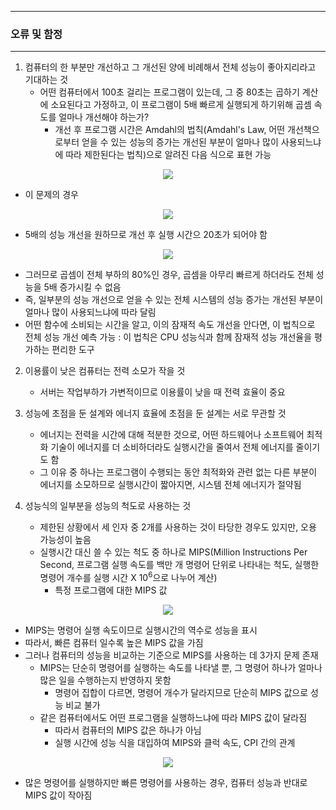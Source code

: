-----
### 오류 및 함정
-----
1. 컴퓨터의 한 부분만 개선하고 그 개선된 양에 비례해서 전체 성능이 좋아지리라고 기대하는 것
   - 어떤 컴퓨터에서 100초 걸리는 프로그램이 있는데, 그 중 80초는 곱하기 계산에 소요된다고 가정하고, 이 프로그램이 5배 빠르게 실행되게 하기위해 곱셈 속도를 얼마나 개선해야 하는가?
     + 개선 후 프로그램 시간은 Amdahl의 법칙(Amdahl's Law, 어떤 개선책으로부터 얻을 수 있는 성능의 증가는 개선된 부분이 얼마나 많이 사용되느냐에 따라 제한된다는 법칙)으로 알려진 다음 식으로 표현 가능
<div align="center">
<img src="https://github.com/user-attachments/assets/cca6d200-1dc8-43c7-a2ca-e23e9ba9ff37">
</div>

   - 이 문제의 경우
<div align="center">
<img src="https://github.com/user-attachments/assets/6483362f-d538-4981-bd5a-67f089a7679f"">
</div>

   - 5배의 성능 개선을 원하므로 개선 후 실행 시간으 20초가 되어야 함
<div align="center">
<img src="https://github.com/user-attachments/assets/f2e970b5-4958-4b46-8026-860b8eac00ed">
</div>

   - 그러므로 곱셈이 전체 부하의 80%인 경우, 곱셈을 아무리 빠르게 하더라도 전체 성능을 5배 증가시킬 수 없음
   - 즉, 일부분의 성능 개선으로 얻을 수 있는 전체 시스템의 성능 증가는 개선된 부분이 얼마나 많이 사용되느냐에 따라 달림
   - 어떤 함수에 소비되는 시간을 알고, 이의 잠재적 속도 개선을 안다면, 이 법칙으로 전체 성능 개선 예측 가능 : 이 법칙은 CPU 성능식과 함께 잠재적 성능 개선율을 평가하는 편리한 도구

2. 이용률이 낮은 컴퓨터는 전력 소모가 작을 것
   - 서버는 작업부하가 가변적이므로 이용률이 낮을 때 전력 효율이 중요

3. 성능에 초점을 둔 설계와 에너지 효율에 초점을 둔 설계는 서로 무관할 것
   - 에너지는 전력을 시간에 대해 적분한 것으로, 어떤 하드웨어나 소프트웨어 최적화 기술이 에너지를 더 소비하더라도 실행시간을 줄여서 전체 에너지를 줄이기도 함
   - 그 이유 중 하나는 프로그램이 수행되는 동안 최적화와 관련 없는 다른 부분이 에너지를 소모하므로 실행시간이 짧아지면, 시스템 전체 에너지가 절약됨

4. 성능식의 일부분을 성능의 척도로 사용하는 것
   - 제한된 상황에서 세 인자 중 2개를 사용하는 것이 타당한 경우도 있지만, 오용 가능성이 높음
   - 실행시간 대신 쓸 수 있는 척도 중 하나로 MIPS(Million Instructions Per Second, 프로그램 실행 속도를 백만 개 명령어 단위로 나타내는 척도, 실행한 명령어 개수를 실행 시간 X $10^{6}$으로 나누어 계산)
     + 특정 프로그램에 대한 MIPS 값
<div align="center">
<img src="https://github.com/user-attachments/assets/a6b5bc53-2822-42a6-b8ac-97b98ae51e04">
</div>

   - MIPS는 명령어 실행 속도이므로 실행시간의 역수로 성능을 표시
   - 따라서, 빠른 컴퓨터 일수록 높은 MIPS 값을 가짐
   - 그러나 컴퓨터의 성능을 비교하는 기준으로 MIPS를 사용하는 데 3가지 문제 존재
     + MIPS는 단순히 명령어를 실행하는 속도를 나타낼 뿐, 그 명령어 하나가 얼마나 많은 일을 수행하는지 반영하지 못함
       * 명령어 집합이 다르면, 명령어 개수가 달라지므로 단순히 MIPS 값으로 성능 비교 불가
     + 같은 컴퓨터에서도 어떤 프로그램을 실행하느냐에 따라 MIPS 값이 달라짐
       * 따라서 컴퓨터의 MIPS 값은 하나가 아님
       * 실행 시간에 성능 식을 대입하여 MIPS와 클럭 속도, CPI 간의 관계
<div align="center">
<img src="https://github.com/user-attachments/assets/1b5a109c-669b-4180-983c-3e9a5911e5be">
</div>

   - 많은 명령어를 실행하지만 빠른 명령어를 사용하는 경우, 컴퓨터 성능과 반대로 MIPS 값이 작아짐
